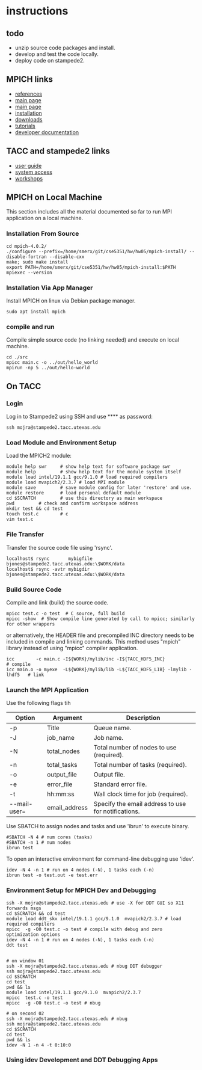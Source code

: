 # instructions

## todo

- unzip source code packages and install.
- develop and test the code locally.
- deploy code on stampede2.

## MPICH links

- [references](https://portal.tacc.utexas.edu/user-guides/stampede2#refs)
- [main page](http://www.mpich.org/)
- [main page](http://www.mpich.org/)
- [installation](https://mpitutorial.com/tutorials/installing-mpich2/)
- [downloads](https://www.mpich.org/downloads/)
- [tutorials](https://anl.app.box.com/v/2019-06-21-basic-mpi)
- [developer documentation](https://wiki.mpich.org/mpich/index.php/Developer_Documentation)

## TACC and stampede2 links

- [user guide](https://portal.tacc.utexas.edu/user-guides/stampede2#job-scripts)
- [system access](https://portal.tacc.utexas.edu/user-guides/stampede2#access)
- [workshops](https://www.youtube.com/channel/UCIyVQ1bICGCggZisXBSSRlw/videos)

## MPICH on Local Machine

This section includes all the material documented so far to run MPI application
on a local machine.

### Installation From Source

    cd mpich-4.0.2/
    ./configure --prefix=/home/smerx/git/cse5351/hw/hw05/mpich-install/ --disable-fortran --disable-cxx
    make; sudo make install
    export PATH=/home/smerx/git/cse5351/hw/hw05/mpich-install:$PATH
    mpiexec --version

### Installation Via App Manager

Install MPICH on linux via Debian package manager.

    sudo apt install mpich

### compile and run

Compile simple source code (no linking needed) and execute on local machine.

    cd ./src
    mpicc main.c -o ../out/hello_world
    mpirun -np 5 ../out/hello-world

## On TACC

### Login

Log in to Stampede2 using SSH and use \*\*\*\* as password:

    ssh mojra@stampede2.tacc.utexas.edu

### Load Module and Environment Setup

Load the MPICH2 module:

    module help swr     # show help text for software package swr
    module help         # show help text for the module system itself
    module load intel/19.1.1 gcc/9.1.0 # load required compilers
    module load mvapich2/2.3.7 # load MPI module
    module save         # save module config for later 'restore' and use.
    module restore      # load personal default module
    cd $SCRATCH         # use this directory as main workspace
    pwd         # check and confirm workspace address
    mkdir test && cd test
    touch test.c        # c
    vim test.c

### File Transfer

Transfer the source code file using 'rsync'.

    localhost$ rsync       mybigfile bjones@stampede2.tacc.utexas.edu:\$WORK/data
    localhost$ rsync -avtr mybigdir bjones@stampede2.tacc.utexas.edu:\$WORK/data

### Build Source Code

Compile and link (build) the source code.

    mpicc test.c -o test  # C source, full build
    mpicc -show  # Show compile line generated by call to mpicc; similarly for other wrappers

or alternatively, the HEADER file and precompiled INC directory needs to be
included in compile and linking commands. This method uses "mpich" library
instead of using "mpicc" compiler application.

    icc        -c main.c -I${WORK}/mylib/inc -I${TACC_HDF5_INC}                  # compile
    icc main.o -o myexe  -L${WORK}/mylib/lib -L${TACC_HDF5_LIB} -lmylib -lhdf5   # link

### Launch the MPI Application

Use the following flags tih

| Option       | Argument      | Description                                         |
| ------------ | ------------- | --------------------------------------------------- |
| -p           | Title         | Queue name.                                         |
| -J           | job_name      | Job name.                                           |
| -N           | total_nodes   | Total number of nodes to use (required).            |
| -n           | total_tasks   | Total number of tasks (required).                   |
| -o           | output_file   | Output file.                                        |
| -e           | error_file    | Standard error file.                                |
| -t           | hh:mm:ss      | Wall clock time for job (required).                 |
| --mail-user= | email_address | Specify the email address to use for notifications. |

Use SBATCH to assign nodes and tasks and use 'ibrun' to execute binary.

    #SBATCH -N 4 # num cores (tasks)
    #SBATCH -n 1 # num nodes
    ibrun test

To open an interactive environment for command-line debugging use 'idev'.

    idev -N 4 -n 1 # run on 4 nodes (-N), 1 tasks each (-n)
    ibrun test -o test.out -e test.err

### Environment Setup for MPICH Dev and Debugging

    ssh -X mojra@stampede2.tacc.utexas.edu # use -X for DDT GUI so X11 forwards msgs
    cd $SCRATCH && cd test
    module load ddt_skx intel/19.1.1 gcc/9.1.0  mvapich2/2.3.7 # load required compilers
    mpicc  -g -O0 test.c -o test # compile with debug and zero optimization options
    idev -N 4 -n 1 # run on 4 nodes (-N), 1 tasks each (-n)
    ddt test


    # on window 01
    ssh -X mojra@stampede2.tacc.utexas.edu # nbug DDT debugger
    ssh mojra@stampede2.tacc.utexas.edu
    cd $SCRATCH
    cd test
    pwd && ls
    module load intel/19.1.1 gcc/9.1.0  mvapich2/2.3.7
    mpicc  test.c -o test
    mpicc  -g -O0 test.c -o test # nbug

    # on second 02
    ssh -X mojra@stampede2.tacc.utexas.edu # nbug
    ssh mojra@stampede2.tacc.utexas.edu
    cd $SCRATCH
    cd test
    pwd && ls
    idev -N 1 -n 4 -t 0:10:0

### Using idev Development and DDT Debugging Apps
